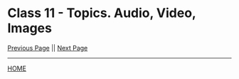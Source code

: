 # Class 11 - Topics. Audio, Video, Images

[Previous Page](https://tomgtaylor.github.io/reading-notes2/class-10)    ||    [Next Page](https://tomgtaylor.github.io/reading-notes2/class-12) <br>

---
[HOME](https://tomgtaylor.github.io/reading-notes2) <br>
